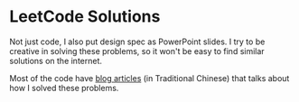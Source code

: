 # LeetCode Solutions

Not just code, I also put design spec as PowerPoint slides.
I try to be creative in solving these problems, so it won't be easy to find
similar solutions on the internet.

Most of the code have [blog articles](https://shawnchang420.blogspot.com/) (in
Traditional Chinese) that talks about how I solved these problems.
